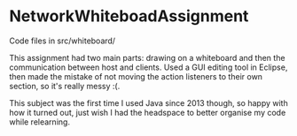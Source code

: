 # NetworkWhiteboadAssignment

Code files in src/whiteboard/

This assignment had two main parts: drawing on a whiteboard and then the communication between host and clients.
Used a GUI editing tool in Eclipse, then made the mistake of not moving the action listeners to their own section, so it's really messy :(.

This subject was the first time I used Java since 2013 though, so happy with how it turned out, just wish I had the headspace to better organise my code while relearning.
